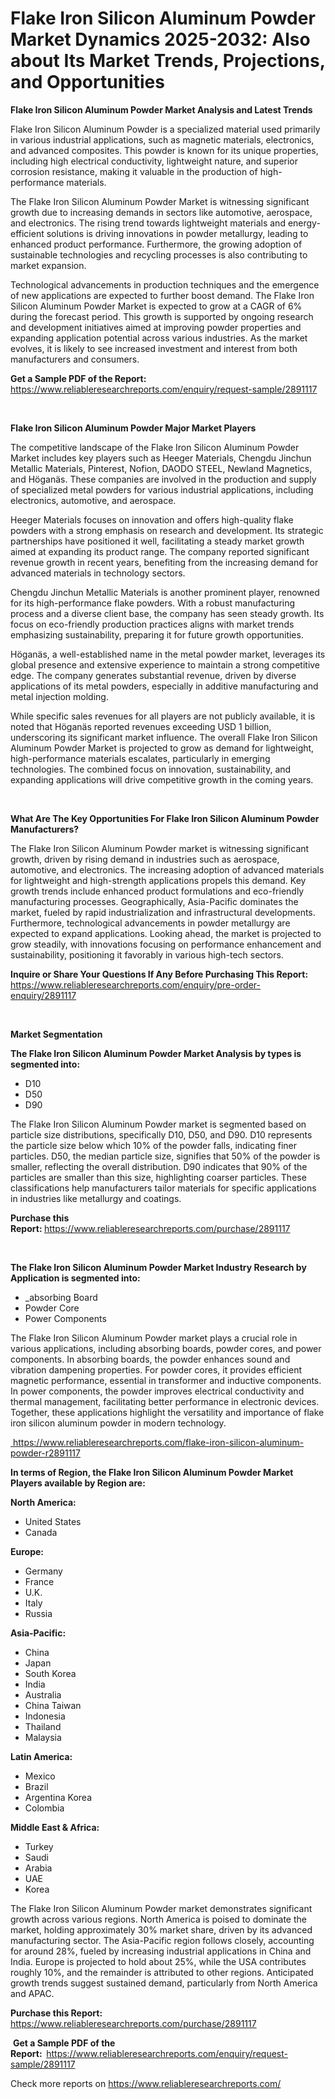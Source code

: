 <p><h1>Flake Iron Silicon Aluminum Powder Market Dynamics 2025-2032: Also about Its Market Trends, Projections, and Opportunities</h1></p><p><strong>Flake Iron Silicon Aluminum Powder Market Analysis and Latest Trends</strong></p>
<p><p>Flake Iron Silicon Aluminum Powder is a specialized material used primarily in various industrial applications, such as magnetic materials, electronics, and advanced composites. This powder is known for its unique properties, including high electrical conductivity, lightweight nature, and superior corrosion resistance, making it valuable in the production of high-performance materials.</p><p>The Flake Iron Silicon Aluminum Powder Market is witnessing significant growth due to increasing demands in sectors like automotive, aerospace, and electronics. The rising trend towards lightweight materials and energy-efficient solutions is driving innovations in powder metallurgy, leading to enhanced product performance. Furthermore, the growing adoption of sustainable technologies and recycling processes is also contributing to market expansion.</p><p>Technological advancements in production techniques and the emergence of new applications are expected to further boost demand. The Flake Iron Silicon Aluminum Powder Market is expected to grow at a CAGR of 6% during the forecast period. This growth is supported by ongoing research and development initiatives aimed at improving powder properties and expanding application potential across various industries. As the market evolves, it is likely to see increased investment and interest from both manufacturers and consumers.</p></p>
<p><strong>Get a Sample PDF of the Report:&nbsp;</strong> <a href="https://www.reliableresearchreports.com/enquiry/request-sample/2891117?utm_campaign=3430&utm_medium=2&utm_source=Github&utm_content=ia&utm_term=14032025&utm_id=flake-iron-silicon-aluminum-powder">https://www.reliableresearchreports.com/enquiry/request-sample/2891117</a></p>
<p>&nbsp;</p>
<p><strong>Flake Iron Silicon Aluminum Powder Major Market Players</strong></p>
<p><p>The competitive landscape of the Flake Iron Silicon Aluminum Powder Market includes key players such as Heeger Materials, Chengdu Jinchun Metallic Materials, Pinterest, Nofion, DAODO STEEL, Newland Magnetics, and Höganäs. These companies are involved in the production and supply of specialized metal powders for various industrial applications, including electronics, automotive, and aerospace.</p><p>Heeger Materials focuses on innovation and offers high-quality flake powders with a strong emphasis on research and development. Its strategic partnerships have positioned it well, facilitating a steady market growth aimed at expanding its product range. The company reported significant revenue growth in recent years, benefiting from the increasing demand for advanced materials in technology sectors.</p><p>Chengdu Jinchun Metallic Materials is another prominent player, renowned for its high-performance flake powders. With a robust manufacturing process and a diverse client base, the company has seen steady growth. Its focus on eco-friendly production practices aligns with market trends emphasizing sustainability, preparing it for future growth opportunities.</p><p>Höganäs, a well-established name in the metal powder market, leverages its global presence and extensive experience to maintain a strong competitive edge. The company generates substantial revenue, driven by diverse applications of its metal powders, especially in additive manufacturing and metal injection molding.</p><p>While specific sales revenues for all players are not publicly available, it is noted that Höganäs reported revenues exceeding USD 1 billion, underscoring its significant market influence. The overall Flake Iron Silicon Aluminum Powder Market is projected to grow as demand for lightweight, high-performance materials escalates, particularly in emerging technologies. The combined focus on innovation, sustainability, and expanding applications will drive competitive growth in the coming years.</p></p>
<p>&nbsp;</p>
<p><strong>What Are The Key Opportunities For Flake Iron Silicon Aluminum Powder Manufacturers?</strong></p>
<p><p>The Flake Iron Silicon Aluminum Powder market is witnessing significant growth, driven by rising demand in industries such as aerospace, automotive, and electronics. The increasing adoption of advanced materials for lightweight and high-strength applications propels this demand. Key growth trends include enhanced product formulations and eco-friendly manufacturing processes. Geographically, Asia-Pacific dominates the market, fueled by rapid industrialization and infrastructural developments. Furthermore, technological advancements in powder metallurgy are expected to expand applications. Looking ahead, the market is projected to grow steadily, with innovations focusing on performance enhancement and sustainability, positioning it favorably in various high-tech sectors.</p></p>
<p><strong>Inquire or Share Your Questions If Any Before Purchasing This Report:</strong> <a href="https://www.reliableresearchreports.com/enquiry/pre-order-enquiry/2891117?utm_campaign=3430&utm_medium=2&utm_source=Github&utm_content=ia&utm_term=14032025&utm_id=flake-iron-silicon-aluminum-powder">https://www.reliableresearchreports.com/enquiry/pre-order-enquiry/2891117</a></p>
<p>&nbsp;</p>
<p><strong>Market Segmentation</strong></p>
<p><strong>The Flake Iron Silicon Aluminum Powder Market Analysis by types is segmented into:</strong></p>
<p><ul><li>D10</li><li>D50</li><li>D90</li></ul></p>
<p><p>The Flake Iron Silicon Aluminum Powder market is segmented based on particle size distributions, specifically D10, D50, and D90. D10 represents the particle size below which 10% of the powder falls, indicating finer particles. D50, the median particle size, signifies that 50% of the powder is smaller, reflecting the overall distribution. D90 indicates that 90% of the particles are smaller than this size, highlighting coarser particles. These classifications help manufacturers tailor materials for specific applications in industries like metallurgy and coatings.</p></p>
<p><strong>Purchase this Report:&nbsp;</strong><a href="https://www.reliableresearchreports.com/purchase/2891117?utm_campaign=3430&utm_medium=2&utm_source=Github&utm_content=ia&utm_term=14032025&utm_id=flake-iron-silicon-aluminum-powder">https://www.reliableresearchreports.com/purchase/2891117</a></p>
<p>&nbsp;</p>
<p><strong>The Flake Iron Silicon Aluminum Powder Market Industry Research by Application is segmented into:</strong></p>
<p><ul><li>_absorbing Board</li><li>Powder Core</li><li>Power Components</li></ul></p>
<p><p>The Flake Iron Silicon Aluminum Powder market plays a crucial role in various applications, including absorbing boards, powder cores, and power components. In absorbing boards, the powder enhances sound and vibration dampening properties. For powder cores, it provides efficient magnetic performance, essential in transformer and inductive components. In power components, the powder improves electrical conductivity and thermal management, facilitating better performance in electronic devices. Together, these applications highlight the versatility and importance of flake iron silicon aluminum powder in modern technology.</p></p>
<p><a href="https://www.reliableresearchreports.com/flake-iron-silicon-aluminum-powder-r2891117?utm_campaign=3430&utm_medium=2&utm_source=Github&utm_content=ia&utm_term=14032025&utm_id=flake-iron-silicon-aluminum-powder">&nbsp;https://www.reliableresearchreports.com/flake-iron-silicon-aluminum-powder-r2891117</a></p>
<p><strong>In terms of Region, the Flake Iron Silicon Aluminum Powder Market Players available by Region are:</strong></p>
<p>
    <p> <strong> North America: </strong>
        <ul>
            <li>United States</li>
            <li>Canada</li>
        </ul>
        </p> 
    <p> <strong> Europe: </strong>
        <ul>
            <li>Germany</li>
            <li>France</li>
            <li>U.K.</li>
            <li>Italy</li>
            <li>Russia</li>
        </ul>
        </p> 
    <p> <strong> Asia-Pacific: </strong>
        <ul>
            <li>China</li>
            <li>Japan</li>
            <li>South Korea</li>
            <li>India</li>
            <li>Australia</li>
            <li>China Taiwan</li>
            <li>Indonesia</li>
            <li>Thailand</li>
            <li>Malaysia</li>
        </ul>
        </p> 
    <p> <strong> Latin America: </strong>
        <ul>
            <li>Mexico</li>
            <li>Brazil</li>
            <li>Argentina Korea</li>
            <li>Colombia</li>
        </ul>
        </p> 
    <p> <strong> Middle East & Africa: </strong>
        <ul>
            <li>Turkey</li>
            <li>Saudi</li>
            <li>Arabia</li>
            <li>UAE</li>
            <li>Korea</li>
        </ul>
    </p>
    </p>
<p><p>The Flake Iron Silicon Aluminum Powder market demonstrates significant growth across various regions. North America is poised to dominate the market, holding approximately 30% market share, driven by its advanced manufacturing sector. The Asia-Pacific region follows closely, accounting for around 28%, fueled by increasing industrial applications in China and India. Europe is projected to hold about 25%, while the USA contributes roughly 10%, and the remainder is attributed to other regions. Anticipated growth trends suggest sustained demand, particularly from North America and APAC.</p></p>
<p><strong>Purchase this Report: </strong><a href="https://www.reliableresearchreports.com/purchase/2891117?utm_campaign=3430&utm_medium=2&utm_source=Github&utm_content=ia&utm_term=14032025&utm_id=flake-iron-silicon-aluminum-powder">https://www.reliableresearchreports.com/purchase/2891117</a></p>
<p>&nbsp;<strong>Get a Sample PDF of the Report:&nbsp;&nbsp;</strong><a href="https://www.reliableresearchreports.com/enquiry/request-sample/2891117?utm_campaign=3430&utm_medium=2&utm_source=Github&utm_content=ia&utm_term=14032025&utm_id=flake-iron-silicon-aluminum-powder">https://www.reliableresearchreports.com/enquiry/request-sample/2891117</a></p>
<p><strong></strong></p>
<p>Check more reports on <a href="https://www.reliableresearchreports.com/?utm_campaign=3430&utm_medium=2&utm_source=Github&utm_content=ia&utm_term=14032025&utm_id=flake-iron-silicon-aluminum-powder">https://www.reliableresearchreports.com/</a></p>